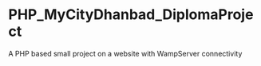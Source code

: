 # PHP_MyCityDhanbad_DiplomaProject
A PHP based small project on a website with WampServer connectivity
